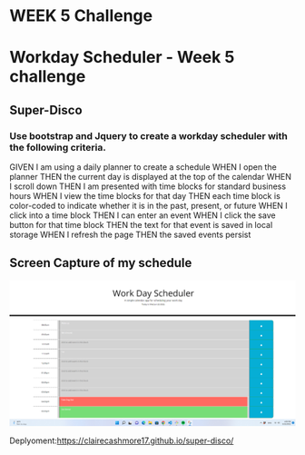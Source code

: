 
# WEEK 5 Challenge

# Workday Scheduler - Week 5 challenge
<h2>Super-Disco</h2>
<p>
    <h3>Use bootstrap and Jquery to create a workday scheduler with the following criteria.</h3>
GIVEN I am using a daily planner to create a schedule
WHEN I open the planner
THEN the current day is displayed at the top of the calendar
WHEN I scroll down
THEN I am presented with time blocks for standard business hours
WHEN I view the time blocks for that day
THEN each time block is color-coded to indicate whether it is in the past, present, or future
WHEN I click into a time block
THEN I can enter an event
WHEN I click the save button for that time block
THEN the text for that event is saved in local storage
WHEN I refresh the page
THEN the saved events persist
</p>
<h2> Screen Capture of my schedule </h2>
<img src="./assets/imgs/screenCap.png" /> 

Deplyoment:https://clairecashmore17.github.io/super-disco/
